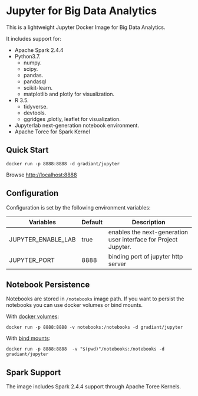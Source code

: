 # Jupyter for Big Data Analytics
This is a lightweight Jupyter Docker Image for Big Data Analytics.

It includes support for: 
- Apache Spark 2.4.4
- Python3.7.
  - numpy.
  - scipy.
  - pandas.
  - pandasql
  - scikit-learn.
  - matplotlib and plotly for visualization.
- R 3.5.
  - tidyverse.
  - devtools.
  - ggridges ,plotly, leaflet for visualization.
- Jupyterlab next-generation notebook environment.
- Apache Toree for Spark Kernel

## Quick Start

```
docker run -p 8888:8888 -d gradiant/jupyter
```

Browse [http://localhost:8888](http://localhost:8888)


## Configuration

Configuration is set by the following environment variables:

| Variables    | Default  | Description |
| ------------ | -------- | ----------- |
| JUPYTER_ENABLE_LAB | true   | enables the next-generation user interface for Project Jupyter. |
| JUPYTER_PORT | 8888     | binding port of jupyter http server  |


## Notebook Persistence

Notebooks are stored in ```/notebooks``` image path.
If you want to persist the notebooks you can use docker volumes or bind mounts.

With [docker volumes](https://docs.docker.com/storage/volumes/):

```
docker run -p 8888:8888 -v notebooks:/notebooks -d gradiant/jupyter
```

With [bind mounts](https://docs.docker.com/storage/bind-mounts/):

```
docker run -p 8888:8888  -v "$(pwd)"/notebooks:/notebooks -d gradiant/jupyter
```


## Spark Support

The image includes Spark 2.4.4 support through Apache Toree Kernels.
